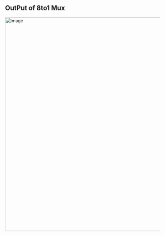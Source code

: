 ## OutPut of 8to1 Mux
<img width="694" alt="image" src="https://github.com/KUMARNUNAVATH/100-Days-RTL/assets/101395036/6d26e307-248c-4819-a214-2df56ce44e7b">

